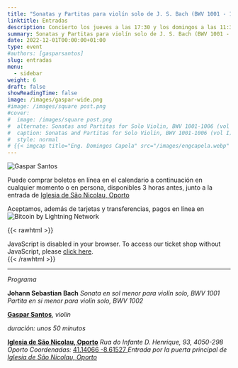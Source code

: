```yaml
---
title: "Sonatas y Partitas para violín solo de J. S. Bach (BWV 1001 - 1002)"
linktitle: Entradas
description: Concierto los jueves a las 17:30 y los domingos a las 11:30 en la Iglesia de São Nicolau, Oporto, Portugal
summary: Sonatas y Partitas para violín solo de J. S. Bach (BWV 1001 - 1002), Gaspar Santos, violín, en la Iglesia de São Nicolau, Oporto
date: 2022-12-01T00:00:00+01:00
type: event
#authors: [gasparsantos]
slug: entradas
menu:
  - sidebar
weight: 6
draft: false
showReadingTime: false
image: /images/gaspar-wide.png
#image: /images/square post.png
#cover:
#  image: /images/square post.png
#  alternate: Sonatas and Partitas for Solo Violin, BWV 1001-1006 (vol I) a
#  caption: Sonatas and Partitas for Solo Violin, BWV 1001-1006 (vol I)
#  style: normal
# {{< imgcap title="Eng. Domingos Capela" src="/images/engcapela.webp" >}}
---
```


![Gaspar Santos](/images/gaspar-wide.png)

Puede comprar boletos en línea en el calendario a continuación en cualquier momento o en persona, disponibles 3 horas antes, junto a la entrada de [Iglesia de São Nicolau, Oporto](https://pt.wikipedia.org/wiki/Igreja_de_S%C3%A3o_Nicolau_(Porto))

Aceptamos, además de tarjetas y transferencias, pagos en línea en ![Bitcoin by Lightning Network](/images/bitcoinsmall.png)

{{< rawhtml >}}
<link rel="stylesheet" type="text/css" href="https://pretix.eu/gfs/bach2022/widget/v1.css">
<script type="text/javascript" src="https://pretix.eu/widget/v1.es.js" async></script>

<pretix-widget event="https://pretix.eu/gfs/bach2022/"></pretix-widget>
<noscript>
   <div class="pretix-widget">
        <div class="pretix-widget-info-message">
            JavaScript is disabled in your browser. To access our ticket shop without JavaScript, please <a target="_blank" rel="noopener" href="https://pretix.eu/gfs/bach2022/">click here</a>.
        </div>
    </div>
</noscript>
{{< /rawhtml >}}

---

*Programa*

**Johann Sebastian Bach**
*Sonata en sol menor para violín solo, BWV 1001*
*Partita en si menor para violín solo, BWV 1002*

**[Gaspar Santos](/es/)**, *violín*

*duración: unos 50 minutos*

**[Iglesia de São Nicolau, Oporto](https://pt.wikipedia.org/wiki/Igreja_de_S%C3%A3o_Nicolau_(Porto))**
*Rua do Infante D. Henrique, 93, 4050-298 Oporto*
*Coordenadas:* [41.14066 -8.61527
](https://goo.gl/maps/DJJ3sznjKx6BajTA7 "Google Maps")*Entrada por la puerta principal de [Iglesia de São Nicolau, Oporto](https://pt.wikipedia.org/wiki/Igreja_de_S%C3%A3o_Nicolau_(Porto))*

[Igreja de São Nicolau, Porto]: https://pt.wikipedia.org/wiki/Igreja_de_S%C3%A3o_Nicolau_(Porto)
